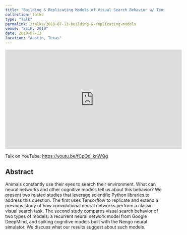```yaml
---
title: "Building & Replicating Models of Visual Search Behavior w/ Tensorflow, Nengo, & Scientific Python"
collection: talks
type: "Talk"
permalink: /talks/2018-07-13-building-&-replicating-models
venue: "SciPy 2019"
date: 2019-07-13
location: "Austin, Texas"
---
```


<iframe width="560" height="315" src="https://www.youtube.com/embed/fCpQd_knWQg" title="YouTube video player" frameborder="0" allow="accelerometer; autoplay; clipboard-write; encrypted-media; gyroscope; picture-in-picture; web-share" allowfullscreen></iframe>

Talk on YouTube: <https://youtu.be/fCpQd_knWQg>

## Abstract
Animals constantly use their eyes to search their environment. What can neural networks and other cognitive models tell us about this behavior? We present two related studies that leverage scientific Python libraries to address this question. The first uses Tensorflow to replicate and extend a previous study of how convolutional neural networks perform a classic visual search task. The second study compares visual search behavior of two types of models: a recurrent neural network model from Google DeepMind, and spiking cognitive models built with the Nengo neural simulator. We discuss what our results suggest about such models.
